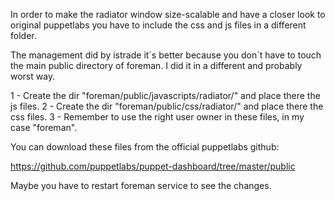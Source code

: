 In order to make the radiator window size-scalable and have a closer look to original puppetlabs you have to include
the css and js files in a different folder.

The management did by istrade it´s better because you don´t have to touch the main public directory of foreman. I did it in a different and probably worst way.

1 - Create the dir "foreman/public/javascripts/radiator/" and place there the js files.
2 - Create the dir "foreman/public/css/radiator/" and place there the css files.
3 - Remember to use the right user owner in these files, in my case "foreman". 

You can download these files from the official puppetlabs github:

https://github.com/puppetlabs/puppet-dashboard/tree/master/public

Maybe you have to restart foreman service to see the changes.

